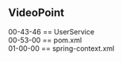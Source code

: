
VideoPoint
---

00-43-46 == UserService  
00-53-00 == pom.xml   
01-00-00 == spring-context.xml   
 



